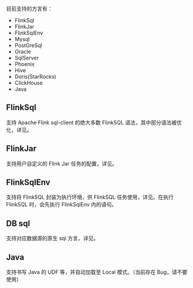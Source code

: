 目前支持的方言有：
 - FlinkSql
 - FlinkJar
 - FlinkSqlEnv
 - Mysql
 - PostGreSql
 - Oracle
 - SqlServer
 - Phoenix
 - Hive
 - Doris(StarRocks)
 - ClickHouse
 - Java 

## FlinkSql

支持 Apache Flink sql-client 的绝大多数 FlinkSQL 语法，其中部分语法被优化，详见。

## FlinkJar

支持用户自定义的 Flink Jar 任务的配置，详见。

## FlinkSqlEnv

支持将 FlinkSQL 封装为执行环境，供 FlinkSQL 任务使用，详见。在执行 FlinkSQL 时，会先执行 FlinkSqlEnv 内的语句。

## DB sql

支持对应数据源的原生 sql 方言，详见。

## Java

支持书写 Java 的 UDF 等，并自动加载至 Local 模式。（当前存在 Bug，请不要使用）


 

 